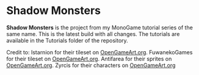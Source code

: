 # Shadow Monsters
**Shadow Monsters** is the project from my MonoGame tutorial series of the same name. This is the
latest build with all changes. The tutorials are available in the Tutorials folder of the repository. 

Credit to:
Istarnion for their tileset on [OpenGameArt.org](https://opengameart.org/content/outdoors-tileset-16x16). FuwanekoGames for their tileset on [OpenGameArt.org](https://opengameart.org/content/tiny16-tileset). Antifarea for their sprites on [OpenGameArt.org](https://opengameart.org/content/antifareas-rpg-sprite-set-1-enlarged-w-transparent-background). Zyrcis for their characters on [OpenGameArt.org](https://opengameart.org/content/fantasy-characters)
